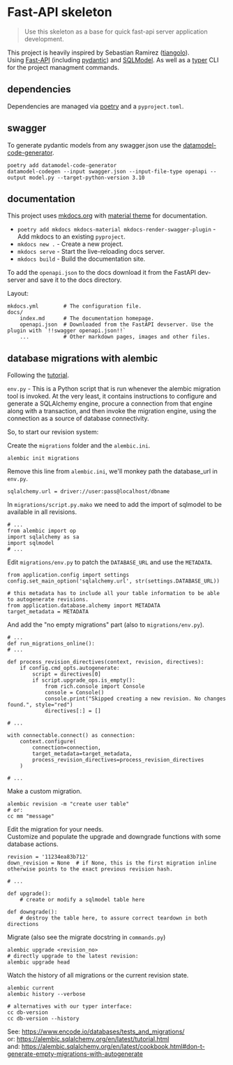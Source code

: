 # Fast-API skeleton

> Use this skeleton as a base for quick fast-api server application development.

This project is heavily inspired by Sebastian Ramirez ([tiangolo](https://github.com/tiangolo)).  
Using [Fast-API](https://fastapi.tiangolo.com/) (including [pydantic](https://pydantic-docs.helpmanual.io/)) and [SQLModel](https://sqlmodel.tiangolo.com/). As well as a [typer](https://typer.tiangolo.com/) CLI for the project managment commands.  

## dependencies

Dependencies are managed via [poetry](https://python-poetry.org/) and a `pyproject.toml`.

## swagger

To generate pydantic models from any swagger.json use the [datamodel-code-generator](https://koxudaxi.github.io/datamodel-code-generator/).

    poetry add datamodel-code-generator
    datamodel-codegen --input swagger.json --input-file-type openapi --output model.py --target-python-version 3.10


## documentation

This project uses [mkdocs.org](https://www.mkdocs.org) with [material theme](https://squidfunk.github.io/mkdocs-material/) for documentation.

* `poetry add mkdocs mkdocs-material mkdocs-render-swagger-plugin` - Add mkdocs to an existing `pyproject`.
* `mkdocs new .` - Create a new project.
* `mkdocs serve` - Start the live-reloading docs server.
* `mkdocs build` - Build the documentation site.

To add the `openapi.json` to the docs download it from the FastAPI dev-server and save it to the docs directory.  

Layout:

    mkdocs.yml        # The configuration file.
    docs/
        index.md      # The documentation homepage.
        openapi.json  # Downloaded from the FastAPI devserver. Use the plugin with `!!swagger openapi.json!!`
        ...           # Other markdown pages, images and other files.


## database migrations with alembic

Following the [tutorial](https://alembic.sqlalchemy.org/en/latest/tutorial.html).  

`env.py` - This is a Python script that is run whenever the alembic migration
tool is invoked. At the very least, it contains instructions to configure and
generate a SQLAlchemy engine, procure a connection from that engine along with
a transaction, and then invoke the migration engine, using the connection as a
source of database connectivity.  

So, to start our revision system:  

Create the `migrations` folder and the `alembic.ini`.

    alembic init migrations

Remove this line from `alembic.ini`, we'll monkey path the database_url in `env.py`.

    sqlalchemy.url = driver://user:pass@localhost/dbname

In `migrations/script.py.mako` we need to add the import of sqlmodel to be available in all revisions.

    # ...
    from alembic import op
    import sqlalchemy as sa
    import sqlmodel
    # ...

Edit `migrations/env.py` to patch the `DATABASE_URL` and use the `METADATA`.

    from application.config import settings
    config.set_main_option('sqlalchemy.url', str(settings.DATABASE_URL))

    # this metadata has to include all your table information to be able to autogenerate revisions.
    from application.database.alchemy import METADATA
    target_metadata = METADATA

And add the "no empty migrations" part (also to `migrations/env.py`).

    # ...
    def run_migrations_online():
    # ...

    def process_revision_directives(context, revision, directives):
        if config.cmd_opts.autogenerate:
            script = directives[0]
            if script.upgrade_ops.is_empty():
                from rich.console import Console
                console = Console()
                console.print("Skipped creating a new revision. No changes found.", style="red")
                directives[:] = []

    # ...

    with connectable.connect() as connection:
        context.configure(
            connection=connection,
            target_metadata=target_metadata,
            process_revision_directives=process_revision_directives
        )

    # ...

Make a custom migration.

    alembic revision -m "create user table"
    # or:
    cc mm "message"

Edit the migration for your needs.  
Customize and populate the upgrade and downgrade functions with some database actions.

    revision = '11234ea83b712'
    down_revision = None  # if None, this is the first migration inline otherwise points to the exact previous revision hash.

    # ...

    def upgrade():
        # create or modify a sqlmodel table here

    def downgrade():
        # destroy the table here, to assure correct teardown in both directions

Migrate (also see the migrate docstring in `commands.py`)

    alembic upgrade <revision_no>
    # directly upgrade to the latest revision:
    alembic upgrade head

Watch the history of all migrations or the current revision state.

    alembic current
    alembic history --verbose

    # alternatives with our typer interface:
    cc db-version
    cc db-version --history

See: https://www.encode.io/databases/tests_and_migrations/  
or: https://alembic.sqlalchemy.org/en/latest/tutorial.html  
and: https://alembic.sqlalchemy.org/en/latest/cookbook.html#don-t-generate-empty-migrations-with-autogenerate  

